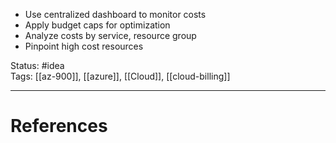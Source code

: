 - ﻿﻿Use centralized dashboard to monitor costs
- ﻿﻿Apply budget caps for optimization
- ﻿﻿Analyze costs by service, resource group
- ﻿﻿Pinpoint high cost resources

Status: #idea  
Tags: [[az-900]], [[azure]], [[Cloud]], [[cloud-billing]]

---
# References